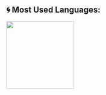 ## 🌀 Most Used Languages:

<div>
  <img height="180em" src="https://github-readme-stats.vercel.app/api/top-langs/?username=Marcoslsl&layout=compact&langs_count=8&theme=swift&hide=jupyter%20notebook,HTML,CSS,SCSS,Dockerfile,Procfile,Mako"/>
</div>

